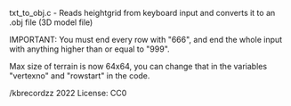 txt_to_obj.c - Reads heightgrid from keyboard input and converts it to an .obj file (3D model file)

IMPORTANT: You must end every row with "666", and end the whole input with anything higher than or equal to "999".

Max size of terrain is now 64x64, you can change that in the variables "vertexno" and "rowstart" in the code.

/kbrecordzz 2022
License: CC0

